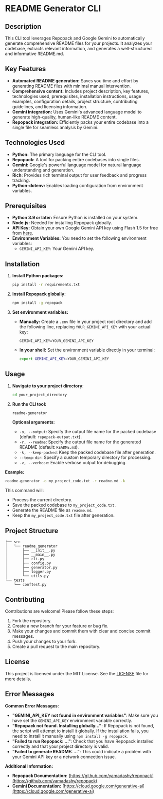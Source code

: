 # README Generator CLI

## Description

This CLI tool leverages Repopack and Google Gemini to automatically generate comprehensive README files for your projects. It analyzes your codebase, extracts relevant information, and generates a well-structured and informative README.md.

## Key Features

- **Automated README generation:** Saves you time and effort by generating README files with minimal manual intervention.
- **Comprehensive content:**  Includes project description, key features, technologies used, prerequisites, installation instructions, usage examples, configuration details, project structure, contributing guidelines, and licensing information.
- **Gemini integration:**  Uses Gemini's advanced language model to generate high-quality, human-like README content.
- **Repopack integration:** Efficiently packs your entire codebase into a single file for seamless analysis by Gemini.

## Technologies Used

- **Python:** The primary language for the CLI tool.
- **Repopack:** A tool for packing entire codebases into single files.
- **Gemini:** Google's powerful language model for natural language understanding and generation.
- **Rich:** Provides rich terminal output for user feedback and progress tracking.
- **Python-dotenv:** Enables loading configuration from environment variables.

## Prerequisites

- **Python 3.9 or later:**  Ensure Python is installed on your system.
- **Node.js:** Needed for installing Repopack globally.
- **API Key:** Obtain your own Google Gemini API key using Flash 1.5 for free from [here](https://ai.google.dev/gemini-api/docs/api-key).
- **Environment Variables:** You need to set the following environment variables:
    - `GEMINI_API_KEY`: Your Gemini API key.

## Installation

1. **Install Python packages:**
   ```bash
   pip install -r requirements.txt
   ```

2. **Install Repopack globally:**
   ```bash
   npm install -g repopack
   ```

3. **Set environment variables:**
   - **Manually:** Create a `.env` file in your project root directory and add the following line, replacing `YOUR_GEMINI_API_KEY` with your actual key:
     ```
     GEMINI_API_KEY=YOUR_GEMINI_API_KEY
     ```
   - **In your shell:**  Set the environment variable directly in your terminal:
     ```bash
     export GEMINI_API_KEY=YOUR_GEMINI_API_KEY
     ```

## Usage

1. **Navigate to your project directory:**
   ```bash
   cd your_project_directory
   ```

2. **Run the CLI tool:**
   ```bash
   readme-generator
   ```

   **Optional arguments:**

   - `-o, --output`: Specify the output file name for the packed codebase (default: `repopack-output.txt`).
   - `-r, --readme`: Specify the output file name for the generated README (default: `README.md`).
   - `-k, --keep-packed`: Keep the packed codebase file after generation.
   - `--temp-dir`: Specify a custom temporary directory for processing.
   - `-v, --verbose`: Enable verbose output for debugging.

**Example:**
```bash
readme-generator -o my_project_code.txt -r readme.md -k
```

This command will:

- Process the current directory.
- Save the packed codebase to `my_project_code.txt`.
- Generate the README file as `readme.md`.
- Keep the `my_project_code.txt` file after generation.

## Project Structure

```
├── src
│   └── readme_generator
│       ├── __init__.py
│       ├── __main__.py
│       ├── cli.py
│       ├── config.py
│       ├── generator.py
│       ├── logger.py
│       └── utils.py
└── tests
    └── conftest.py

```

## Contributing

Contributions are welcome! Please follow these steps:

1. Fork the repository.
2. Create a new branch for your feature or bug fix.
3. Make your changes and commit them with clear and concise commit messages.
4. Push your changes to your fork.
5. Create a pull request to the main repository.

## License

This project is licensed under the MIT License. See the [LICENSE](LICENSE) file for more details.

## Error Messages

**Common Error Messages:**

- **"GEMINI_API_KEY not found in environment variables"**: Make sure you have set the `GEMINI_API_KEY` environment variable correctly.
- **"Repopack not found. Installing globally..."**: If Repopack is not found, the script will attempt to install it globally. If the installation fails, you need to install it manually using `npm install -g repopack`.
- **"Failed to run Repopack: ..."**:  Check that you have Repopack installed correctly and that your project directory is valid.
- **"Failed to generate README: ..."**:  This could indicate a problem with your Gemini API key or a network connection issue.

**Additional Information:**

- **Repopack Documentation:** [https://github.com/yamadashy/repopack](https://github.com/yamadashy/repopack)
- **Gemini Documentation:** [https://cloud.google.com/generative-ai](https://cloud.google.com/generative-ai)

